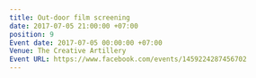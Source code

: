 ```yaml
---
title: Out-door film screening
date: 2017-07-05 21:00:00 +07:00
position: 9
Event date: 2017-07-05 00:00:00 +07:00
Venue: The Creative Artillery
Event URL: https://www.facebook.com/events/1459224287456702
---
```


